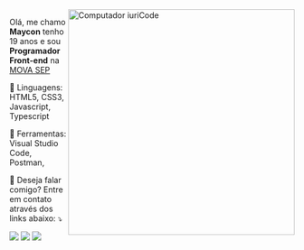 <img src="https://raw.githubusercontent.com/MicaelliMedeiros/micaellimedeiros/master/image/computer-illustration.png" min-width="400px" max-width="400px" width="400px" align="right" alt="Computador iuriCode">

<p align="left"> Olá, me chamo <strong>Maycon</strong> tenho 19 anos e sou <strong>Programador Front-end</strong> na <a href="https://mova.vc">MOVA SEP</a></p>

<p align="left">
  🦄 Linguagens: HTML5, CSS3, Javascript, Typescript
</p>

<p align="left">
  💼 Ferramentas: Visual Studio Code, Postman,
</p>

<p align="left">
  💌 Deseja falar comigo? Entre em contato através dos links abaixo: ⤵️
</p>

<p align="left">
  <a href="mailto:email@mayconjesus.dev" alt="Gmail">
  <img src="https://img.shields.io/badge/-Gmail-FF0000?style=flat-square&labelColor=FF0000&logo=gmail&logoColor=white&link=LINK-DO-SEU-EMAIL" /></a>

  <a href="https://www.linkedin.com/in/maycon-jesus-20b3a6216/" alt="Linkedin">
  <img src="https://img.shields.io/badge/-Linkedin-0e76a8?style=flat-square&logo=Linkedin&logoColor=white&link=LINK-DO-SEU-LINKEDIN" /></a>

  <a href="https://api.whatsapp.com/send?phone=5531997466833" alt="WhatsApp">
  <img src="https://img.shields.io/badge/-WhatsApp-25d366?style=flat-square&labelColor=25d366&logo=whatsapp&logoColor=white&link=API-DO-SEU-WHATSAPP"/></a>
</p>  
